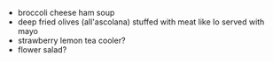 * broccoli cheese ham soup
* deep fried olives (all'ascolana) stuffed with meat like Io served with mayo
* strawberry lemon tea cooler? 
* flower salad? 